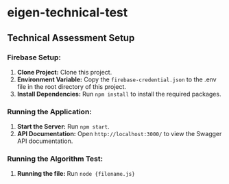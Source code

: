 # eigen-technical-test

## Technical Assessment Setup

### Firebase Setup:

1. **Clone Project:** Clone this project.
2. **Environment Variable:** Copy the `firebase-credential.json` to the .env file in the root directory of this project.
3. **Install Dependencies:** Run `npm install` to install the required packages.

### Running the Application:

1. **Start the Server:** Run `npm start`.
2. **API Documentation:** Open `http://localhost:3000/` to view the Swagger API documentation.


### Running the Algorithm Test:

1. **Running the file:** Run `node {filename.js}`
